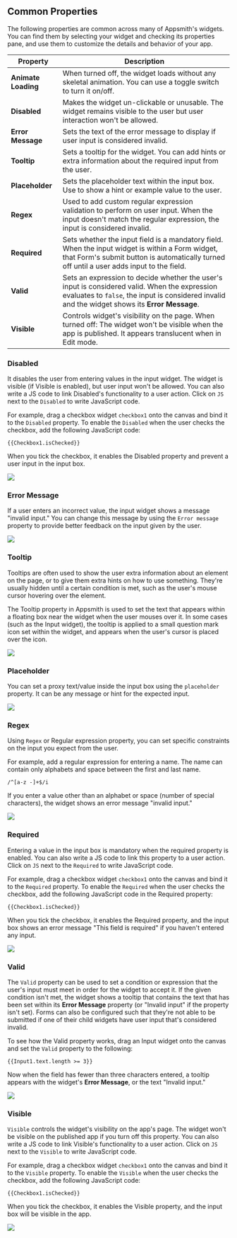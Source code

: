 <!--- This page extends https://docs.appsmith.com/reference/widgets , adding a list of properties that many widgets have in common. -->

## Common Properties

The following properties are common across many of Appsmith's widgets. You can find them by selecting your widget and checking its properties pane, and use them to customize the details and behavior of your app.

| **Property** | **Description** |
|--------------|-----------------|
| **Animate Loading** | When turned off, the widget loads without any skeletal animation. You can use a toggle switch to turn it on/off. |
| **Disabled** | Makes the widget un-clickable or unusable. The widget remains visible to the user but user interaction won't be allowed. |
| **Error Message** | Sets the text of the error message to display if user input is considered invalid. | 
| **Tooltip** | Sets a tooltip for the widget. You can add hints or extra information about the required input from the user. |
| **Placeholder** | Sets the placeholder text within the input box. Use to show a hint or example value to the user. |
| **Regex** | Used to add custom regular expression validation to perform on user input. When the input doesn't match the regular expression, the input is considered invalid. |
| **Required** | Sets whether the input field is a mandatory field. When the input widget is within a Form widget, that Form's submit button is automatically turned off until a user adds input to the field. |
| **Valid** | Sets an expression to decide whether the user's input is considered valid. When the expression evaluates to `false`, the input is considered invalid and the widget shows its **Error Message**. |
| **Visible** | Controls widget's visibility on the page. When turned off: The widget won't be visible when the app is published. It appears translucent when in Edit mode. |

### Disabled
It disables the user from entering values in the input widget. The widget is visible (if Visible is enabled), but user input won't be allowed. You can also write a JS code to link Disabled's functionality to a user action. Click on `JS` next to the `Disabled` to write JavaScript code.

For example, drag a checkbox widget `checkbox1` onto the canvas and bind it to the `Disabled` property. To enable the `Disabled` when the user checks the checkbox, add the following JavaScript code:

```
{{Checkbox1.isChecked}}
```

When you tick the checkbox, it enables the Disabled property and prevent a user input in the input box.

![](https://youtu.be/JEARavnq0vQ)

### Error Message
If a user enters an incorrect value, the input widget shows a message "invalid input." You can change this message by using the `Error message` property to provide better feedback on the input given by the user.

![](https://youtu.be/oeUHJhM4zyU)

### Tooltip
Tooltips are often used to show the user extra information about an element on the page, or to give them extra hints on how to use something. They're usually hidden until a certain condition is met, such as the user's mouse cursor hovering over the element.

The Tooltip property in Appsmith is used to set the text that appears within a floating box near the widget when the user mouses over it. In some cases (such as the Input widget), the tooltip is applied to a small question mark icon set within the widget, and appears when the user's cursor is placed over the icon.

![](https://youtu.be/UZ3MBVfNSzk)

### Placeholder
You can set a proxy text/value inside the input box using the `placeholder` property. It can be any message or hint for the expected input.

![](https://youtu.be/576Bfo8htf0)

### Regex
Using `Regex` or Regular expression property, you can set specific constraints on the input you expect from the user.

For example, add a regular expression for entering a name. The name can contain only alphabets and space between the first and last name.

```
/^[a-z -]+$/i
```

If you enter a value other than an alphabet or space (number of special characters), the widget shows an error message "invalid input."

![](https://youtu.be/n6VUQN-wv9U)

### Required
Entering a value in the input box is mandatory when the required property is enabled. You can also write a JS code to link this property to a user action. Click on `JS` next to the `Required` to write JavaScript code.

For example, drag a checkbox widget `checkbox1` onto the canvas and bind it to the `Required` property. To enable the `Required` when the user checks the checkbox, add the following JavaScript code in the Required property:

```
{{Checkbox1.isChecked}}
```

When you tick the checkbox, it enables the Required property, and the input box shows an error message "This field is required" if you haven't entered any input.

![](https://youtu.be/2hqT02HCah8)

### Valid
The `Valid` property can be used to set a condition or expression that the user's input must meet in order for the widget to accept it. If  the given condition isn't met, the widget shows a tooltip that contains the text that has been set within its **Error Message** property (or "Invalid input" if the property isn't set). Forms can also be configured such that they're not able to be submitted if one of their child widgets have user input that's considered invalid.

To see how the Valid property works, drag an Input widget onto the canvas and set the `Valid` property to the following:
```
{{Input1.text.length >= 3}}
```

Now when the field has fewer than three characters entered, a tooltip appears with the widget's **Error Message**, or the text "Invalid input."

![](https://youtu.be/rk3yzSoe6aw)

### Visible
`Visible` controls the widget's visibility on the app's page. The widget won't be visible on the published app if you turn off this property. You can also write a JS code to link Visible's functionality to a user action. Click on `JS` next to the `Visible` to write JavaScript code.

For example, drag a checkbox widget `checkbox1` onto the canvas and bind it to the `Visible` property. To enable the `Visible` when the user checks the checkbox, add the following JavaScript code:

```
{{Checkbox1.isChecked}}
```

When you tick the checkbox, it enables the Visible property, and the input box will be visible in the app.

![](https://youtu.be/Jb5bNVhFoRE)